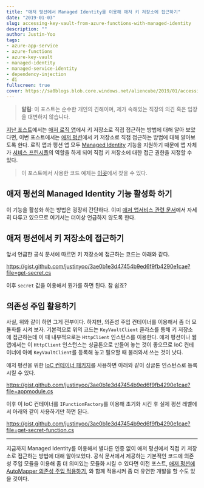 ```yaml
---
title: "애저 펑션에서 Managed Identity를 이용해 애저 키 저장소에 접근하기"
date: "2019-01-03"
slug: accessing-key-vault-from-azure-functions-with-managed-identity
description: ""
author: Justin-Yoo
tags:
- azure-app-service
- azure-functions
- azure-key-vault
- managed-identity
- managed-service-identity
- dependency-injection
- di
fullscreen: true
cover: https://sa0blogs.blob.core.windows.net/aliencube/2019/01/accessing-key-vault-from-azure-functions-with-managed-identity-00.png
---
```


> **알림**: 이 포스트는 순수한 개인의 견해이며, 제가 속해있는 직장의 의견 혹은 입장을 대변하지 않습니다.

[지난 포스트](https://blog.aliencube.org/ko/2018/10/24/accessing-key-vault-from-logic-apps-with-managed-identity/)에서는 [애저 로직 앱](https://azure.microsoft.com/en-us/services/logic-apps/)에서 키 저장소로 직접 접근하는 방법에 대해 알아 보았다면, 이번 포스트에서는 [애저 펑션](https://azure.microsoft.com/en-us/services/functions/)에서 키 저장소로 직접 접근하는 방법에 대해 알아보도록 한다. 로직 앱과 펑션 앱 모두 [Managed Identity](https://docs.microsoft.com/en-us/azure/active-directory/managed-identities-azure-resources/overview) 기능을 지원하기 때문에 앱 자체가 [서비스 프린시플](https://docs.microsoft.com/en-us/azure/active-directory/develop/app-objects-and-service-principals)의 역할을 하게 되어 직접 키 저장소에 대한 접근 권한을 지정할 수 있다.

> 이 포스트에서 사용한 코드 예제는 [이곳](https://github.com/aliencube/Key-Vault-Connector-for-Logic-Apps)에서 찾을 수 있다.

## 애저 펑션의 Managed Identity 기능 활성화 하기

이 기능을 활성화 하는 방법은 굉장히 간단하다. 이미 [애저 앱서비스 관련 문서](https://docs.microsoft.com/en-us/azure/app-service/overview-managed-identity)에서 자세히 다루고 있으므로 여기서는 더이상 언급하지 않도록 한다.

## 애저 펑션에서 키 저장소에 접근하기

앞서 언급한 공식 문서에 따르면 키 저장소에 접근하는 코드는 아래와 같다.

https://gist.github.com/justinyoo/3ae0b1e3d47454b9ed6f9fb4290e1cae?file=get-secret.cs

이후 `secret` 값을 이용해서 뭔가를 하면 된다. 참 쉽죠?

## 의존성 주입 활용하기

사실, 위와 같이 하면 그게 전부이다. 하지만, 의존성 주입 컨테이너를 이용해서 좀 더 모듈화를 시켜 보자. 기본적으로 위의 코드는 `KeyVaultClient` 클라스를 통해 키 저장소에 접근하는데 이 때 내부적으로는 `HttpClient` 인스턴스를 이용한다. 애저 펑션이나 웹 앱에서는 이 `HttpClient` 인스턴스는 싱글톤으로 만들어 놓는 것이 좋으므로 IoC 컨테이너에 아예 `KeyVaultClient`를 등록해 놓고 필요할 때 불러와서 쓰는 것이 낫다.

애저 펑션을 위한 [IoC 컨테이너 패키지](https://www.nuget.org/packages/Aliencube.AzureFunctions.Extensions.DependencyInjection/)를 사용하면 아래와 같이 싱글톤 인스턴스로 등록시킬 수 있다.

https://gist.github.com/justinyoo/3ae0b1e3d47454b9ed6f9fb4290e1cae?file=appmodule.cs

이후 이 IoC 컨테이너를 `IFunctionFactory`를 이용해 초기화 시킨 후 실제 펑션 레벨에서 아래와 같이 사용하기만 하면 된다.

https://gist.github.com/justinyoo/3ae0b1e3d47454b9ed6f9fb4290e1cae?file=get-secret-function.cs

* * *

지금까지 Managed Identity를 이용해서 별다른 인증 없이 애저 펑션에서 직접 키 저장소로 접근하는 방법에 대해 알아보았다. 공식 문서에서 제공하는 기본적인 코드에 의존성 주입 모듈을 이용해 좀 더 의미있는 모듈화 시킬 수 있다면 이전 포스트, [애저 펑션에 AutoMapper 의존성 주입 적용하기](https://blog.aliencube.org/ko/2019/01/02/automapper-di-into-azure-functions/), 와 함께 적용시켜 좀 더 유연한 개발을 할 수도 있을 것이다.
